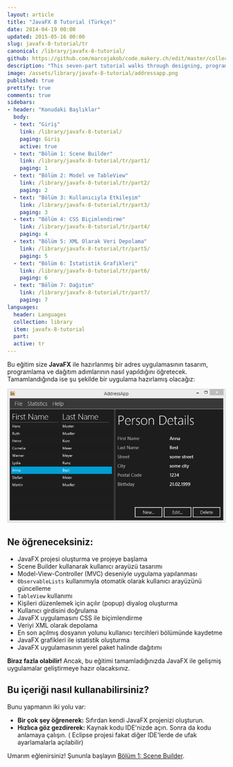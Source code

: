 ```yaml
---
layout: article
title: "JavaFX 8 Tutorial (Türkçe)"
date: 2014-04-19 00:00
updated: 2015-05-16 00:00
slug: javafx-8-tutorial/tr
canonical: /library/javafx-8-tutorial/
github: https://github.com/marcojakob/code.makery.ch/edit/master/collections/library/javafx-8-tutorial-tr.md
description: "This seven-part tutorial walks through designing, programming and deploying an address application with JavaFX."
image: /assets/library/javafx-8-tutorial/addressapp.png
published: true
prettify: true
comments: true
sidebars:
- header: "Konudaki Başlıklar"
  body:
  - text: "Giriş"
    link: /library/javafx-8-tutorial/
    paging: Giriş
    active: true
  - text: "Bölüm 1: Scene Builder"
    link: /library/javafx-8-tutorial/tr/part1/
    paging: 1
  - text: "Bölüm 2: Model ve TableView"
    link: /library/javafx-8-tutorial/tr/part2/
    paging: 2
  - text: "Bölüm 3: Kullanıcıyla Etkileşim"
    link: /library/javafx-8-tutorial/tr/part3/
    paging: 3
  - text: "Bölüm 4: CSS Biçimlendirme"
    link: /library/javafx-8-tutorial/tr/part4/
    paging: 4
  - text: "Bölüm 5: XML Olarak Veri Depolama"
    link: /library/javafx-8-tutorial/tr/part5/
    paging: 5
  - text: "Bölüm 6: İstatistik Grafikleri"
    link: /library/javafx-8-tutorial/tr/part6/
    paging: 6
  - text: "Bölüm 7: Dağıtım"
    link: /library/javafx-8-tutorial/tr/part7/
    paging: 7
languages: 
  header: Languages
  collection: library
  item: javafx-8-tutorial
  part: 
  active: tr
---
```


Bu eğitim size **JavaFX** ile hazırlanmış bir adres uygulamasının tasarım, programlama ve dağıtım adımlarının nasıl yapıldığını öğretecek. Tamamlandığında ise şu şekilde bir uygulama hazırlamış olacağız:

![Screenshot AddressApp](/assets/library/javafx-8-tutorial/addressapp.png)


## Ne öğreneceksiniz:

* JavaFX projesi oluşturma ve projeye başlama
* Scene Builder kullanarak kullanıcı arayüzü tasarımı
* Model-View-Controller (MVC) deseniyle uygulama yapılanması
* `ObservableLists` kullanımıyla otomatik olarak kullanıcı arayüzünü güncelleme
* `TableView` kullanımı
* Kişileri düzenlemek için açılır (popup) diyalog oluşturma
* Kullanıcı girdisini doğrulama
* JavaFX uygulamasını CSS ile biçimlendirme
* Veriyi XML olarak depolama
* En son açılmış dosyanın yolunu kullanıcı tercihleri bölümünde kaydetme
* JavaFX grafikleri ile istatistik oluşturma
* JavaFX uygulamasının yerel paket halinde dağıtımı

**Biraz fazla olabilir!** Ancak, bu eğitimi tamamladığınızda JavaFX ile gelişmiş uygulamalar geliştirmeye hazır olacaksınız.

## Bu içeriği nasıl kullanabilirsiniz?

Bunu yapmanın iki yolu var:

* **Bir çok şey öğrenerek:** Sıfırdan kendi JavaFX projenizi oluşturun.
* **Hızlıca göz gezdirerek:** Kaynak kodu IDE'nizde açın. Sonra da kodu anlamaya çalışın. ( Eclipse projesi fakat diğer IDE'lerde de ufak ayarlamalarla açılabilir)

Umarım eğlenirsiniz! Şununla başlayın [Bölüm 1: Scene Builder](/library/javafx-8-tutorial/tr/part1/).
